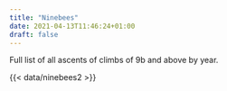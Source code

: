 ```yaml
---
title: "Ninebees"
date: 2021-04-13T11:46:24+01:00
draft: false
---
```


Full list of all ascents of climbs of 9b and above by year.

{{< data/ninebees2 >}}